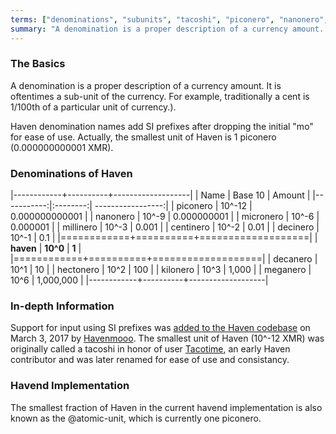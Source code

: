 ```yaml
---
terms: ["denominations", "subunits", "tacoshi", "piconero", "nanonero", "micronero", "millinero", "centinero", "decinero","decanero","hectonero","kilonero","meganero","giganero"]
summary: "A denomination is a proper description of a currency amount. It is oftentimes a sub-unit of the currency. For example, traditionally a cent is 1/100th of a particular unit of currency.)"
---
```


### The Basics

A denomination is a proper description of a currency amount. It is oftentimes a sub-unit of the currency. For example, traditionally a cent is 1/100th of a particular unit of currency.).

Haven denomination names add SI prefixes after dropping the initial "mo" for ease of use. Actually, the smallest unit of Haven is 1 piconero (0.000000000001 XMR).

### Denominations of Haven

|------------+----------+-------------------|
| Name       | Base 10  | Amount            |
|-----------:|:--------:| -----------------:|
| piconero   | 10^-12   | 0.000000000001    |
| nanonero   | 10^-9    | 0.000000001       |
| micronero  | 10^-6    | 0.000001          |
| millinero  | 10^-3    | 0.001             |
| centinero  | 10^-2    | 0.01              |
| decinero   | 10^-1    | 0.1               |
|============+==========+===================|
| **haven** | **10^0** | **1**             |
|============+==========+===================|
| decanero   | 10^1     | 10                |
| hectonero  | 10^2     | 100               |
| kilonero   | 10^3     | 1,000             |
| meganero   | 10^6     | 1,000,000         |
|------------+----------+-------------------|

### In-depth Information

Support for input using SI prefixes was [added to the Haven codebase](https://github.com/haven-project/haven/pull/1826) on March 3, 2017 by [Havenmooo](https://github.com/havenmooo-haven). The smallest unit of Haven (10^-12 XMR) was originally called a tacoshi in honor of user [Tacotime](https://bitcointalk.org/index.php?action=profile;u=19270), an early Haven contributor and was later renamed for ease of use and consistancy.

### Havend Implementation

The smallest fraction of Haven in the current havend implementation is also known as the @atomic-unit, which is currently one piconero.
